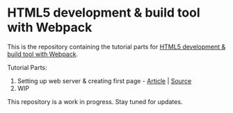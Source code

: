 # HTML5 development & build tool with Webpack

This is the repository containing the tutorial parts for [HTML5 development & build tool with Webpack](https://www.michaelsyap.com/posts/2021/webpack-html5-development-intro). 


Tutorial Parts:

1. Setting up web server & creating first page - [Article](#) | [Source](/part-1-setup)
2. WIP

This repository is a work in progress. Stay tuned for updates.